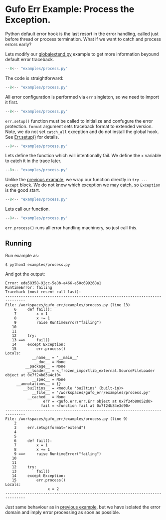 # Gufo Err Example: Process the Exception.

Python default error hook is the last resort in the error
handling, called just before thread or process termination.
What if we want to catch and process errors early? 

Lets modify our [globalextend.py](globalextend.md) example to
get more information beyound default error traceback.

```  py title="process.py" linenums="1"
--8<-- "examples/process.py"
```

The code is straightforward:

```  py title="process.py" linenums="1" hl_lines="1"
--8<-- "examples/process.py"
```

All error configuration is performed via `err` singleton,
so we need to import it first.

```  py title="process.py" linenums="1" hl_lines="3"
--8<-- "examples/process.py"
```

`err.setup()` function must be called to initialize and confugure
the error protection. `format` argument sets
traceback format to extended version. Note, we do not set `catch_all`
exception and do not install the global hook.
See [Err.setup()](../reference.md#gufo.err.err.Err.setup) for
details.

```  py title="process.py" linenums="1" hl_lines="6 7 8 9"
--8<-- "examples/process.py"
```

Lets define the function which will intentionally fail. We define
the `x` variable to catch it in the trace later.

```  py title="process.py" linenums="1" hl_lines="12 14"
--8<-- "examples/process.py"
```

Unlike the [previous example](globalextend.md), we wrap our function directly
in `try ... except` block. We do not know which exception
we may catch, so `Exception` is the good start.

```  py title="process.py" linenums="1" hl_lines="13"
--8<-- "examples/process.py"
```

Lets call our function.

```  py title="process.py" linenums="1" hl_lines="15"
--8<-- "examples/process.py"
```
`err.process()` runs all error handling machinery, so just
call this.

## Running

Run example as:

```
$ python3 examples/process.py
```

And got the output:

```
Error: eda58358-92cc-5e8b-a466-e50c699268a1
RuntimeError: failing
Traceback (most resent call last):
-------------------------------------------------------------------------------
File: /workspaces/gufo_err/examples/process.py (line 13)
    6     def fail():
    7         x = 1
    8         x += 1
    9         raise RuntimeError("failing")
   10     
   11     
   12     try:
   13 ==>     fail()
   14     except Exception:
   15         err.process()
Locals:
            __name__ = '__main__'
             __doc__ = None
         __package__ = None
          __loader__ = <_frozen_importlib_external.SourceFileLoader object at 0x7f24b83a4c10>
            __spec__ = None
     __annotations__ = {}
        __builtins__ = <module 'builtins' (built-in)>
            __file__ = '/workspaces/gufo_err/examples/process.py'
          __cached__ = None
                 err = <gufo.err.err.Err object at 0x7f24b80052d0>
                fail = <function fail at 0x7f24b84e3d90>
-------------------------------------------------------------------------------
File: /workspaces/gufo_err/examples/process.py (line 9)
    2     
    3     err.setup(format="extend")
    4     
    5     
    6     def fail():
    7         x = 1
    8         x += 1
    9 ==>     raise RuntimeError("failing")
   10     
   11     
   12     try:
   13         fail()
   14     except Exception:
   15         err.process()
Locals:
                   x = 2
-------------------------------------------------------------------------------
```

Just same behaviour as in [previous example](globalextend.md), but we have
isolated the error domain and imply error processing as soon as possible.